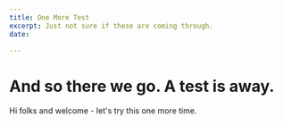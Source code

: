 ```yaml
---
title: One More Test
excerpt: Just not sure if these are coming through.
date: 

---
```

# And so there we go. A test is away.

Hi folks and welcome - let's try this one more time.
